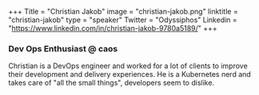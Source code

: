 +++
Title = "Christian Jakob"
image = "christian-jakob.png"
linktitle = "christian-jakob"
type = "speaker"
Twitter = "Odyssiphos"
Linkedin = "https://www.linkedin.com/in/christian-jakob-9780a5189/"
+++

### Dev Ops Enthusiast @ caos
Christian is a DevOps engineer and worked for a lot of clients to improve their development and delivery experiences. He is a Kubernetes nerd and takes care of "all the small things", developers seem to dislike.

